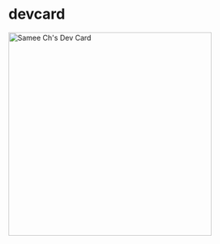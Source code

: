 # devcard
<a href="https://app.daily.dev/sameech"><img src="https://api.daily.dev/devcards/ac104cea85ae41fca689bf4ff4a3c2c9.png?r=z3l" width="400" alt="Samee Ch's Dev Card"/></a>
